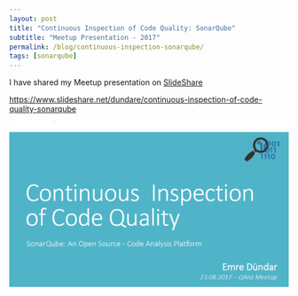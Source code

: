 ```yaml
---
layout: post
title: "Continuous Inspection of Code Quality: SonarQube"
subtitle: "Meetup Presentation - 2017"
permalink: /blog/continuous-inspection-sonarqube/
tags: [sonarqube]
---
```


I have shared my Meetup presentation on [SlideShare](https://www.slideshare.net/dundare/continuous-inspection-of-code-quality-sonarqube)

https://www.slideshare.net/dundare/continuous-inspection-of-code-quality-sonarqube

![alt text](https://github.com/emredundar/emredundar.github.io/blob/master/img/meetup-1.PNG)

<br/>
